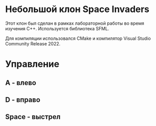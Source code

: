 # Небольшой клон Space Invaders

Этот клон был сделан в рамках лабораторной работы во время изучения C++. Используется библиотека SFML.

Для компиляции использовался CMake и компилятор Visual Studio Community Release 2022.

# Управление
## A - влево
## D - вправо
## Space - выстрел